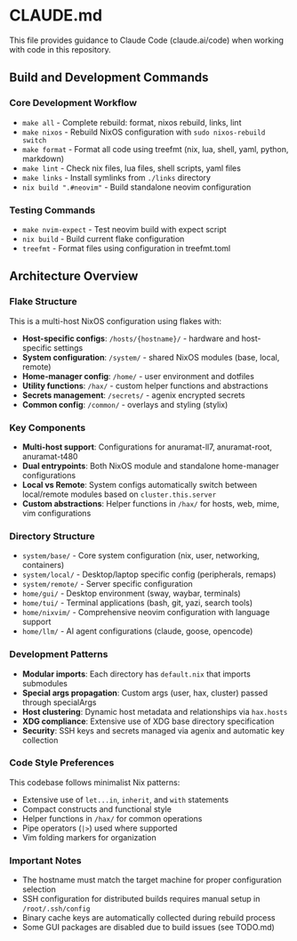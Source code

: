# CLAUDE.md

This file provides guidance to Claude Code (claude.ai/code) when working with
code in this repository.

## Build and Development Commands

### Core Development Workflow

- `make all` - Complete rebuild: format, nixos rebuild, links, lint
- `make nixos` - Rebuild NixOS configuration with `sudo nixos-rebuild switch`
- `make format` - Format all code using treefmt (nix, lua, shell, yaml, python,
  markdown)
- `make lint` - Check nix files, lua files, shell scripts, yaml files
- `make links` - Install symlinks from `./links` directory
- `nix build ".#neovim"` - Build standalone neovim configuration

### Testing Commands

- `make nvim-expect` - Test neovim build with expect script
- `nix build` - Build current flake configuration
- `treefmt` - Format files using configuration in treefmt.toml

## Architecture Overview

### Flake Structure

This is a multi-host NixOS configuration using flakes with:

- **Host-specific configs**: `/hosts/{hostname}/` - hardware and host-specific
  settings
- **System configuration**: `/system/` - shared NixOS modules (base, local,
  remote)
- **Home-manager config**: `/home/` - user environment and dotfiles
- **Utility functions**: `/hax/` - custom helper functions and abstractions
- **Secrets management**: `/secrets/` - agenix encrypted secrets
- **Common config**: `/common/` - overlays and styling (stylix)

### Key Components

- **Multi-host support**: Configurations for anuramat-ll7, anuramat-root,
  anuramat-t480
- **Dual entrypoints**: Both NixOS module and standalone home-manager
  configurations
- **Local vs Remote**: System configs automatically switch between local/remote
  modules based on `cluster.this.server`
- **Custom abstractions**: Helper functions in `/hax/` for hosts, web, mime, vim
  configurations

### Directory Structure

- `system/base/` - Core system configuration (nix, user, networking, containers)
- `system/local/` - Desktop/laptop specific config (peripherals, remaps)
- `system/remote/` - Server specific configuration
- `home/gui/` - Desktop environment (sway, waybar, terminals)
- `home/tui/` - Terminal applications (bash, git, yazi, search tools)
- `home/nixvim/` - Comprehensive neovim configuration with language support
- `home/llm/` - AI agent configurations (claude, goose, opencode)

### Development Patterns

- **Modular imports**: Each directory has `default.nix` that imports submodules
- **Special args propagation**: Custom args (user, hax, cluster) passed through
  specialArgs
- **Host clustering**: Dynamic host metadata and relationships via `hax.hosts`
- **XDG compliance**: Extensive use of XDG base directory specification
- **Security**: SSH keys and secrets managed via agenix and automatic key
  collection

### Code Style Preferences

This codebase follows minimalist Nix patterns:

- Extensive use of `let...in`, `inherit`, and `with` statements
- Compact constructs and functional style
- Helper functions in `/hax/` for common operations
- Pipe operators (`|>`) used where supported
- Vim folding markers for organization

### Important Notes

- The hostname must match the target machine for proper configuration selection
- SSH configuration for distributed builds requires manual setup in
  `/root/.ssh/config`
- Binary cache keys are automatically collected during rebuild process
- Some GUI packages are disabled due to build issues (see TODO.md)
